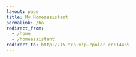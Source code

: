 ```yaml
---
layout: page
title: My Homeassistant
permalink: /ha
redirect_from:
  - /home
  - /homeassistant
redirect_to: http://15.tcp.vip.cpolar.cn:14459
---
```

